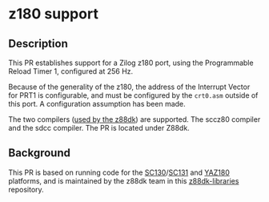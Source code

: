 <h1>z180 support</h1>

Description
-----------
This PR establishes support for a Zilog z180 port, using the Programmable Reload Timer 1, configured at 256 Hz.

Because of the generality of the z180, the address of the Interrupt Vector for PRT1 is configurable, and must be configured by the `crt0.asm` outside of this port. A configuration assumption has been made.

The two compilers ([used by the z88dk](https://github.com/z88dk/z88dk)) are supported. The sccz80 compiler and the sdcc compiler. The PR is located under Z88dk.

Background
-----------
This PR is based on running code for the [SC130](https://smallcomputercentral.wordpress.com/sc130-z180-motherboard/)/[SC131](https://smallcomputercentral.wordpress.com/sc131-z180-pocket-computer/) and [YAZ180](https://github.com/feilipu/yaz180) platforms, and is maintained by the z88dk team in this [z88dk-libraries](https://github.com/feilipu/z88dk-libraries/tree/master/freertos) repository.